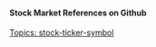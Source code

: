 
#### Stock Market References on Github

[Topics: stock-ticker-symbol](https://github.com/topics/stock-ticker-symbol)

